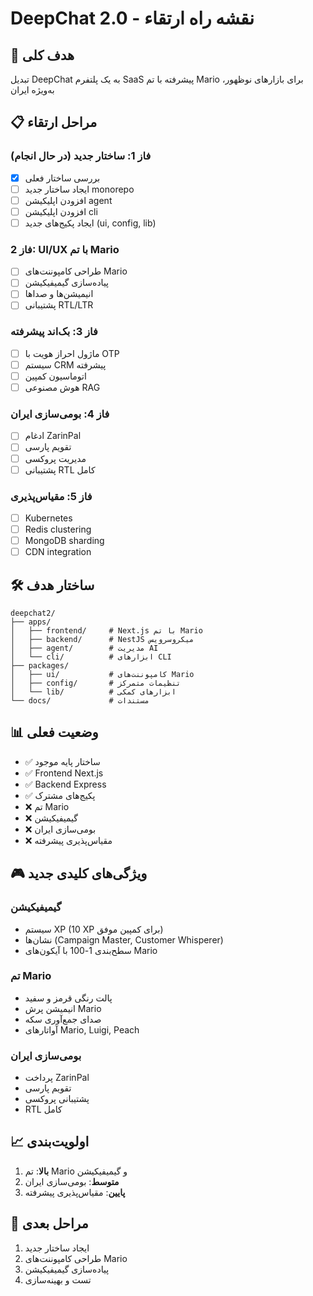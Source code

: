 # DeepChat 2.0 - نقشه راه ارتقاء

## 🎯 هدف کلی
تبدیل DeepChat به یک پلتفرم SaaS پیشرفته با تم Mario برای بازارهای نوظهور، به‌ویژه ایران

## 📋 مراحل ارتقاء

### فاز 1: ساختار جدید (در حال انجام)
- [x] بررسی ساختار فعلی
- [ ] ایجاد ساختار جدید monorepo
- [ ] افزودن اپلیکیشن agent
- [ ] افزودن اپلیکیشن cli
- [ ] ایجاد پکیج‌های جدید (ui, config, lib)

### فاز 2: UI/UX با تم Mario
- [ ] طراحی کامپوننت‌های Mario
- [ ] پیاده‌سازی گیمیفیکیشن
- [ ] انیمیشن‌ها و صداها
- [ ] پشتیبانی RTL/LTR

### فاز 3: بک‌اند پیشرفته
- [ ] ماژول احراز هویت با OTP
- [ ] سیستم CRM پیشرفته
- [ ] اتوماسیون کمپین
- [ ] هوش مصنوعی RAG

### فاز 4: بومی‌سازی ایران
- [ ] ادغام ZarinPal
- [ ] تقویم پارسی
- [ ] مدیریت پروکسی
- [ ] پشتیبانی RTL کامل

### فاز 5: مقیاس‌پذیری
- [ ] Kubernetes
- [ ] Redis clustering
- [ ] MongoDB sharding
- [ ] CDN integration

## 🛠️ ساختار هدف

```
deepchat2/
├── apps/
│   ├── frontend/     # Next.js با تم Mario
│   ├── backend/      # NestJS میکروسرویس
│   ├── agent/        # مدیریت AI
│   └── cli/          # ابزارهای CLI
├── packages/
│   ├── ui/           # کامپوننت‌های Mario
│   ├── config/       # تنظیمات متمرکز
│   └── lib/          # ابزارهای کمکی
└── docs/             # مستندات
```

## 📊 وضعیت فعلی
- ✅ ساختار پایه موجود
- ✅ Frontend Next.js
- ✅ Backend Express
- ✅ پکیج‌های مشترک
- ❌ تم Mario
- ❌ گیمیفیکیشن
- ❌ بومی‌سازی ایران
- ❌ مقیاس‌پذیری پیشرفته

## 🎮 ویژگی‌های کلیدی جدید

### گیمیفیکیشن
- سیستم XP (10 XP برای کمپین موفق)
- نشان‌ها (Campaign Master, Customer Whisperer)
- سطح‌بندی 1-100 با آیکون‌های Mario

### تم Mario
- پالت رنگی قرمز و سفید
- انیمیشن پرش Mario
- صدای جمع‌آوری سکه
- آواتارهای Mario, Luigi, Peach

### بومی‌سازی ایران
- پرداخت ZarinPal
- تقویم پارسی
- پشتیبانی پروکسی
- RTL کامل

## 📈 اولویت‌بندی
1. **بالا**: تم Mario و گیمیفیکیشن
2. **متوسط**: بومی‌سازی ایران
3. **پایین**: مقیاس‌پذیری پیشرفته

## 🔄 مراحل بعدی
1. ایجاد ساختار جدید
2. طراحی کامپوننت‌های Mario
3. پیاده‌سازی گیمیفیکیشن
4. تست و بهینه‌سازی
